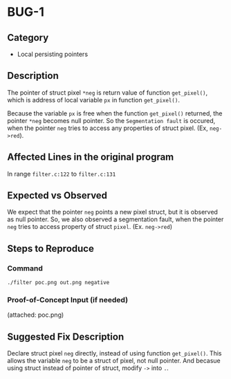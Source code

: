 # BUG-1

## Category

- Local persisting pointers

## Description

The pointer of struct pixel `*neg` is return value of function `get_pixel()`, which is address of local variable `px` in function `get_pixel()`. 

Because the variable `px` is free when the function `get_pixel()` returned, the pointer `*neg` becomes null pointer. So the `Segmentation fault` is occured, when the pointer `neg` tries to access any properties of struct pixel. (Ex, `neg->red`). 

## Affected Lines in the original program

In range `filter.c:122` to `filter.c:131`

## Expected vs Observed

We expect that the pointer `neg` points a new pixel struct, but it is observed as null pointer. So, we also observed a segmentation fault, when the pointer `neg` tries to access property of struct `pixel`. (Ex. `neg->red`)

## Steps to Reproduce

### Command

```
./filter poc.png out.png negative
```

### Proof-of-Concept Input (if needed)

(attached: poc.png)

## Suggested Fix Description

Declare struct pixel `neg` directly, instead of using function `get_pixel()`. This allows the variable `neg` to be a struct of pixel, not null pointer. And becasue using struct instead of pointer of struct, modify `->` into `.`.